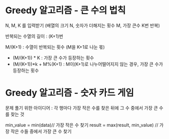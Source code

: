 # Greedy 알고리즘 - 큰 수의 법칙
N, M, K 를 입력받기 (배열의 크기 N, 숫자가 더해지는 횟수 M, 가장 큰수 K번 반복)

반복되는 수열의 길이 : (K+1)번

M/(K+1) : 수열이 반복되는 횟수 (M을 K+1로 나눈 몫)

- (M/(K+1)) * K : 가장 큰 수가 등장하는 횟수
- (M/(K+1))*k + M%(K+1) : M이(K+1)로 나누어떨어지지 않는 경우, 가장 큰 수가 등장하는 횟수 

# Greedy 알고리즘 - 숫자 카드 게임
문제 풀기 위한 아이디어 : 각 행마다 가장 작은 수를 찾은 뒤에 그 수 중에서 가장 큰 수를 찾는 것

min_value = min(data)// 가장 작은 수 찾기
result = max(result, min_value) // 가장 작은 수들 중에서 가장 큰 수 찾기
